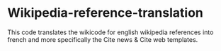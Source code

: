 # Wikipedia-reference-translation

This code translates the wikicode for english wikipedia references into french and more specifically the Cite news & Cite web templates.
